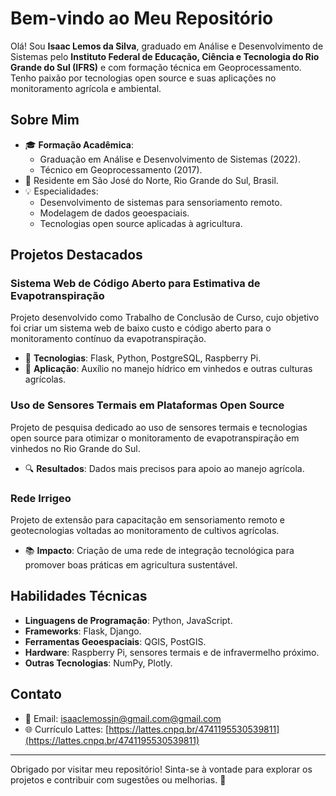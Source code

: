 # Bem-vindo ao Meu Repositório

Olá! Sou **Isaac Lemos da Silva**, graduado em Análise e Desenvolvimento de Sistemas pelo **Instituto Federal de Educação, Ciência e Tecnologia do Rio Grande do Sul (IFRS)** e com formação técnica em Geoprocessamento. Tenho paixão por tecnologias open source e suas aplicações no monitoramento agrícola e ambiental.

## Sobre Mim

- 🎓 **Formação Acadêmica**:
  - Graduação em Análise e Desenvolvimento de Sistemas (2022).
  - Técnico em Geoprocessamento (2017).
- 📍 Residente em São José do Norte, Rio Grande do Sul, Brasil.
- 💡 Especialidades:
  - Desenvolvimento de sistemas para sensoriamento remoto.
  - Modelagem de dados geoespaciais.
  - Tecnologias open source aplicadas à agricultura.

## Projetos Destacados

### **Sistema Web de Código Aberto para Estimativa de Evapotranspiração**
Projeto desenvolvido como Trabalho de Conclusão de Curso, cujo objetivo foi criar um sistema web de baixo custo e código aberto para o monitoramento contínuo da evapotranspiração.  
- 🔧 **Tecnologias**: Flask, Python, PostgreSQL, Raspberry Pi.
- 🌱 **Aplicação**: Auxílio no manejo hídrico em vinhedos e outras culturas agrícolas.

### **Uso de Sensores Termais em Plataformas Open Source**
Projeto de pesquisa dedicado ao uso de sensores termais e tecnologias open source para otimizar o monitoramento de evapotranspiração em vinhedos no Rio Grande do Sul.  
- 🔍 **Resultados**: Dados mais precisos para apoio ao manejo agrícola.

### **Rede Irrigeo**
Projeto de extensão para capacitação em sensoriamento remoto e geotecnologias voltadas ao monitoramento de cultivos agrícolas.  
- 📚 **Impacto**: Criação de uma rede de integração tecnológica para promover boas práticas em agricultura sustentável.

## Habilidades Técnicas

- **Linguagens de Programação**: Python, JavaScript.
- **Frameworks**: Flask, Django.
- **Ferramentas Geoespaciais**: QGIS, PostGIS.
- **Hardware**: Raspberry Pi, sensores termais e de infravermelho próximo.
- **Outras Tecnologias**: NumPy, Plotly.

## Contato

- 📧 Email: [isaaclemossjn@gmail.com@gmail.com](mailto:eddienorte@gmail.com)
- 🌐 Currículo Lattes: [https://lattes.cnpq.br/4741195530539811](https://lattes.cnpq.br/4741195530539811)

---

Obrigado por visitar meu repositório! Sinta-se à vontade para explorar os projetos e contribuir com sugestões ou melhorias. 🚀
